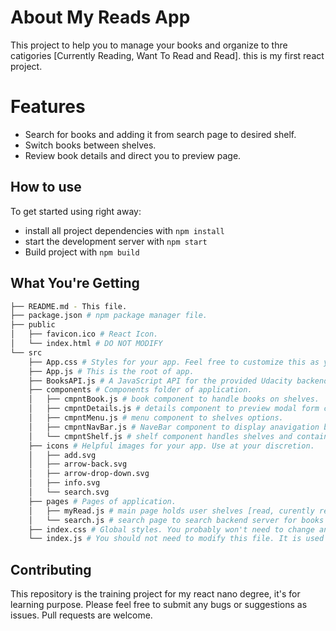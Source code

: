 # About My Reads App

This project to help you to manage your books and organize to thre catigories [Currently Reading, Want To Read and Read].
this is my first react project.

# Features

- Search for books and adding it from search page to desired shelf.
- Switch books between shelves.
- Review book details and direct you to preview page.


## How to use

To get started using right away:

- install all project dependencies with `npm install`
- start the development server with `npm start`
- Build project with `npm build`


## What You're Getting

```bash
├── README.md - This file.
├── package.json # npm package manager file.
├── public
│   ├── favicon.ico # React Icon.
│   └── index.html # DO NOT MODIFY
└── src
    ├── App.css # Styles for your app. Feel free to customize this as you desire.
    ├── App.js # This is the root of app. 
    ├── BooksAPI.js # A JavaScript API for the provided Udacity backend. (for testing purpose)
    ├── components # Components folder of application.
    │   ├── cmpntBook.js # book component to handle books on shelves.
    │   ├── cmpntDetails.js # details component to preview modal form containig book details.
    │   ├── cmpntMenu.js # menu component to shelves options.
    │   ├── cmpntNavBar.js # NaveBar component to display anavigation bar.
    │   └── cmpntShelf.js # shelf component handles shelves and contain books.
    ├── icons # Helpful images for your app. Use at your discretion.
    │   ├── add.svg
    │   ├── arrow-back.svg
    │   ├── arrow-drop-down.svg
    │   ├── info.svg
    │   └── search.svg
    ├── pages # Pages of application.
    │   ├── myRead.js # main page holds user shelves [read, curently reading and want to read]
    │   └── search.js # search page to search backend server for books
    ├── index.css # Global styles. You probably won't need to change anything here.
    └── index.js # You should not need to modify this file. It is used for DOM rendering only.
```


## Contributing

This repository is the training project for my react nano degree, it's for learning purpose. Please feel free to submit any bugs or suggestions as issues. Pull requests are welcome.

